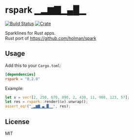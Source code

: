# rspark ▁▂▆▇▁▄█▁
[![Build Status](https://travis-ci.org/reugn/rspark.svg?branch=master)](https://travis-ci.org/reugn/rspark)
[![Crate](https://img.shields.io/crates/v/rspark.svg)](https://crates.io/crates/rspark)

Sparklines for Rust apps.  
Rust port of https://github.com/holman/spark

## Usage

Add this to your `Cargo.toml`:
```toml
[dependencies]
rspark = "0.2.0"
```

Example:
```rust
let v = vec![2, 250, 670, 890, 2, 430, 11, 908, 123, 57];
let res = rspark::render(&v).unwrap();
assert_eq!("▁▂▆▇▁▄▁█▁▁", res);
```

## License
MIT